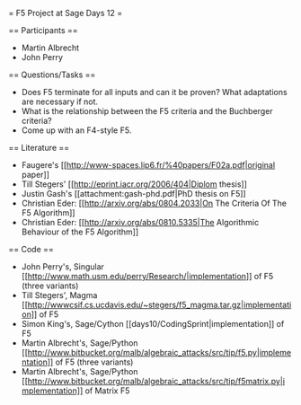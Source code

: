 = F5 Project at Sage Days 12 =

== Participants ==
 * Martin Albrecht
 * John Perry

== Questions/Tasks ==
 * Does F5 terminate for all inputs and can it be proven? What adaptations are necessary if not.
 * What is the relationship between the F5 criteria and the Buchberger criteria?
 * Come up with an F4-style F5.

== Literature ==
 * Faugere's [[http://www-spaces.lip6.fr/%40papers/F02a.pdf|original paper]]
 * Till Stegers' [[http://eprint.iacr.org/2006/404|Diplom thesis]]
 * Justin Gash's [[attachment:gash-phd.pdf|PhD thesis on F5]]
 * Christian Eder: [[http://arxiv.org/abs/0804.2033|On The Criteria Of The F5 Algorithm]]
 * Christian Eder: [[http://arxiv.org/abs/0810.5335|The Algorithmic Behaviour of the F5 Algorithm]]

== Code ==
 * John Perry's, Singular [[http://www.math.usm.edu/perry/Research/|implementation]] of F5 (three variants)
 * Till Stegers', Magma [[http://wwwcsif.cs.ucdavis.edu/~stegers/f5_magma.tar.gz|implementation]] of F5
 * Simon King's, Sage/Cython [[days10/CodingSprint|implementation]] of F5
 * Martin Albrecht's, Sage/Python [[http://www.bitbucket.org/malb/algebraic_attacks/src/tip/f5.py|implementation]] of F5 (three variants)
 * Martin Albrecht's, Sage/Python [[http://www.bitbucket.org/malb/algebraic_attacks/src/tip/f5matrix.py|implementation]] of Matrix F5
